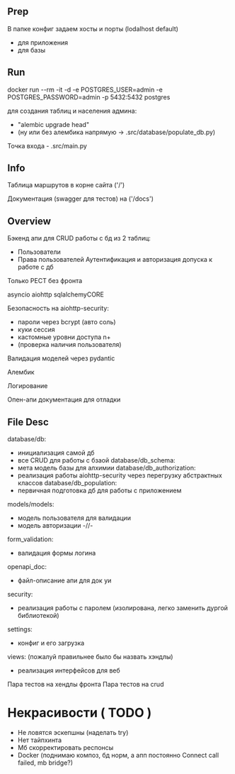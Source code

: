 ## Prep

В папке конфиг задаем хосты и порты (lodalhost default)
- для приложения
- для базы 

## Run

docker run --rm -it -d -e POSTGRES_USER=admin -e POSTGRES_PASSWORD=admin -p 5432:5432 postgres

для создания таблиц и населения админа:
- "alembic upgrade head"
- (ну или без алембика напрямую -> .src/database/populate_db.py)

Точка входа - .src/main.py 

## Info

Таблица маршрутов в корне сайта ('/')

Документация (swagger для тестов) на ('/docs')

## Overview

Бэкенд апи для CRUD работы с бд из 2 таблиц:
- Пользователи 
- Права пользователей
Аутентификация и авторизация допуска к работе с дб

Только РЕСТ без фронта

asyncio aiohttp sqlalchemyCORE 

Безопасность на aiohttp-security:
- пароли через bcrypt (авто соль)
- куки сессия
- кастомные уровни доступа n+
- (проверка наличия пользователя)

Валидация моделей через pydantic

Алембик

Логирование

Опен-апи документация для отладки

## File Desc
database/db:
- инициализация самой дб
- все CRUD для работы с бзаой
database/db_schema:
- мета модель базы для алхимии
database/db_authorization:
- реализация работы aiohttp-security через перегрузку абстрактных классов
database/db_population:
- первичная подготовка дб для работы с приложением

models/models:
- модель пользователя для валидации
- модель авторизации -//-

form_validation:
- валидация формы логина

openapi_doc:
- файл-описание апи для док уи

security:
- реализация работы с паролем (изолирована, легко заменить дургой библиотекой)

settings:
- конфиг и его загрузка

views:
(пожалуй правильнее было бы назвать хэндлы)
- реализация интерфейсов для веб 


Пара тестов на хендлы фронта
Пара тестов на crud

# Некрасивости ( TODO )
- Не ловятся эскепшны (наделать try)
- Нет тайпхинта
- Мб скорректировать респонсы
- Docker (поднимаю композ, бд норм, а апп постоянно  Connect call failed, mb bridge?)